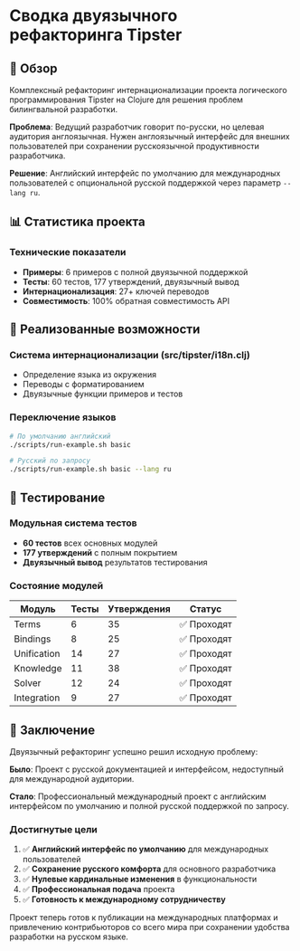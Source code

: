 # Сводка двуязычного рефакторинга Tipster

## 🎯 Обзор

Комплексный рефакторинг интернационализации проекта логического программирования Tipster на Clojure для решения проблем билингвальной разработки.

**Проблема**: Ведущий разработчик говорит по-русски, но целевая аудитория англоязычная. Нужен англоязычный интерфейс для внешних пользователей при сохранении русскоязычной продуктивности разработчика.

**Решение**: Английский интерфейс по умолчанию для международных пользователей с опциональной русской поддержкой через параметр `--lang ru`.

## 📊 Статистика проекта

### Технические показатели
- **Примеры**: 6 примеров с полной двуязычной поддержкой
- **Тесты**: 60 тестов, 177 утверждений, двуязычный вывод
- **Интернационализация**: 27+ ключей переводов
- **Совместимость**: 100% обратная совместимость API

## 🚀 Реализованные возможности

### Система интернационализации (src/tipster/i18n.clj)
- Определение языка из окружения
- Переводы с форматированием
- Двуязычные функции примеров и тестов

### Переключение языков
```bash
# По умолчанию английский
./scripts/run-example.sh basic

# Русский по запросу
./scripts/run-example.sh basic --lang ru
```

## 🧪 Тестирование

### Модульная система тестов
- **60 тестов** всех основных модулей
- **177 утверждений** с полным покрытием
- **Двуязычный вывод** результатов тестирования

### Состояние модулей
| Модуль | Тесты | Утверждения | Статус |
|--------|-------|------------|--------|
| Terms | 6 | 35 | ✅ Проходят |
| Bindings | 8 | 25 | ✅ Проходят |
| Unification | 14 | 27 | ✅ Проходят |
| Knowledge | 11 | 38 | ✅ Проходят |
| Solver | 12 | 24 | ✅ Проходят |
| Integration | 9 | 27 | ✅ Проходят |

## 🎉 Заключение

Двуязычный рефакторинг успешно решил исходную проблему:

**Было**: Проект с русской документацией и интерфейсом, недоступный для международной аудитории.

**Стало**: Профессиональный международный проект с английским интерфейсом по умолчанию и полной русской поддержкой по запросу.

### Достигнутые цели
1. ✅ **Английский интерфейс по умолчанию** для международных пользователей
2. ✅ **Сохранение русского комфорта** для основного разработчика  
3. ✅ **Нулевые кардинальные изменения** в функциональности
4. ✅ **Профессиональная подача** проекта
5. ✅ **Готовность к международному сотрудничеству**

Проект теперь готов к публикации на международных платформах и привлечению контрибьюторов со всего мира при сохранении удобства разработки на русском языке.
